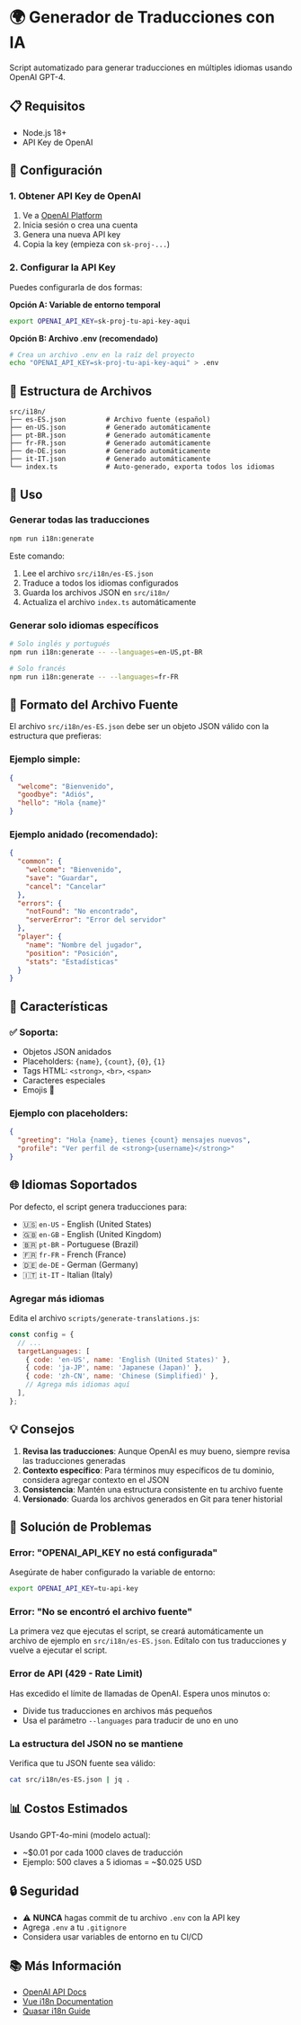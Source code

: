 # 🌍 Generador de Traducciones con IA

Script automatizado para generar traducciones en múltiples idiomas usando OpenAI GPT-4.

## 📋 Requisitos

- Node.js 18+
- API Key de OpenAI

## 🚀 Configuración

### 1. Obtener API Key de OpenAI

1. Ve a [OpenAI Platform](https://platform.openai.com/api-keys)
2. Inicia sesión o crea una cuenta
3. Genera una nueva API key
4. Copia la key (empieza con `sk-proj-...`)

### 2. Configurar la API Key

Puedes configurarla de dos formas:

**Opción A: Variable de entorno temporal**
```bash
export OPENAI_API_KEY=sk-proj-tu-api-key-aqui
```

**Opción B: Archivo .env (recomendado)**
```bash
# Crea un archivo .env en la raíz del proyecto
echo "OPENAI_API_KEY=sk-proj-tu-api-key-aqui" > .env
```

## 📝 Estructura de Archivos

```
src/i18n/
├── es-ES.json          # Archivo fuente (español)
├── en-US.json          # Generado automáticamente
├── pt-BR.json          # Generado automáticamente
├── fr-FR.json          # Generado automáticamente
├── de-DE.json          # Generado automáticamente
├── it-IT.json          # Generado automáticamente
└── index.ts            # Auto-generado, exporta todos los idiomas
```

## 🎯 Uso

### Generar todas las traducciones

```bash
npm run i18n:generate
```

Este comando:
1. Lee el archivo `src/i18n/es-ES.json`
2. Traduce a todos los idiomas configurados
3. Guarda los archivos JSON en `src/i18n/`
4. Actualiza el archivo `index.ts` automáticamente

### Generar solo idiomas específicos

```bash
# Solo inglés y portugués
npm run i18n:generate -- --languages=en-US,pt-BR

# Solo francés
npm run i18n:generate -- --languages=fr-FR
```

## 📖 Formato del Archivo Fuente

El archivo `src/i18n/es-ES.json` debe ser un objeto JSON válido con la estructura que prefieras:

### Ejemplo simple:

```json
{
  "welcome": "Bienvenido",
  "goodbye": "Adiós",
  "hello": "Hola {name}"
}
```

### Ejemplo anidado (recomendado):

```json
{
  "common": {
    "welcome": "Bienvenido",
    "save": "Guardar",
    "cancel": "Cancelar"
  },
  "errors": {
    "notFound": "No encontrado",
    "serverError": "Error del servidor"
  },
  "player": {
    "name": "Nombre del jugador",
    "position": "Posición",
    "stats": "Estadísticas"
  }
}
```

## 🔧 Características

### ✅ Soporta:
- Objetos JSON anidados
- Placeholders: `{name}`, `{count}`, `{0}`, `{1}`
- Tags HTML: `<strong>`, `<br>`, `<span>`
- Caracteres especiales
- Emojis 🎉

### Ejemplo con placeholders:

```json
{
  "greeting": "Hola {name}, tienes {count} mensajes nuevos",
  "profile": "Ver perfil de <strong>{username}</strong>"
}
```

## 🌐 Idiomas Soportados

Por defecto, el script genera traducciones para:

- 🇺🇸 `en-US` - English (United States)
- 🇬🇧 `en-GB` - English (United Kingdom)
- 🇧🇷 `pt-BR` - Portuguese (Brazil)
- 🇫🇷 `fr-FR` - French (France)
- 🇩🇪 `de-DE` - German (Germany)
- 🇮🇹 `it-IT` - Italian (Italy)

### Agregar más idiomas

Edita el archivo `scripts/generate-translations.js`:

```javascript
const config = {
  // ...
  targetLanguages: [
    { code: 'en-US', name: 'English (United States)' },
    { code: 'ja-JP', name: 'Japanese (Japan)' },
    { code: 'zh-CN', name: 'Chinese (Simplified)' },
    // Agrega más idiomas aquí
  ],
};
```

## 💡 Consejos

1. **Revisa las traducciones**: Aunque OpenAI es muy bueno, siempre revisa las traducciones generadas
2. **Contexto específico**: Para términos muy específicos de tu dominio, considera agregar contexto en el JSON
3. **Consistencia**: Mantén una estructura consistente en tu archivo fuente
4. **Versionado**: Guarda los archivos generados en Git para tener historial

## 🐛 Solución de Problemas

### Error: "OPENAI_API_KEY no está configurada"

Asegúrate de haber configurado la variable de entorno:
```bash
export OPENAI_API_KEY=tu-api-key
```

### Error: "No se encontró el archivo fuente"

La primera vez que ejecutas el script, se creará automáticamente un archivo de ejemplo en `src/i18n/es-ES.json`. Edítalo con tus traducciones y vuelve a ejecutar el script.

### Error de API (429 - Rate Limit)

Has excedido el límite de llamadas de OpenAI. Espera unos minutos o:
- Divide tus traducciones en archivos más pequeños
- Usa el parámetro `--languages` para traducir de uno en uno

### La estructura del JSON no se mantiene

Verifica que tu JSON fuente sea válido:
```bash
cat src/i18n/es-ES.json | jq .
```

## 📊 Costos Estimados

Usando GPT-4o-mini (modelo actual):
- ~$0.01 por cada 1000 claves de traducción
- Ejemplo: 500 claves a 5 idiomas = ~$0.025 USD

## 🔒 Seguridad

- ⚠️ **NUNCA** hagas commit de tu archivo `.env` con la API key
- Agrega `.env` a tu `.gitignore`
- Considera usar variables de entorno en tu CI/CD

## 📚 Más Información

- [OpenAI API Docs](https://platform.openai.com/docs)
- [Vue i18n Documentation](https://vue-i18n.intlify.dev/)
- [Quasar i18n Guide](https://quasar.dev/options/quasar-language-packs)
